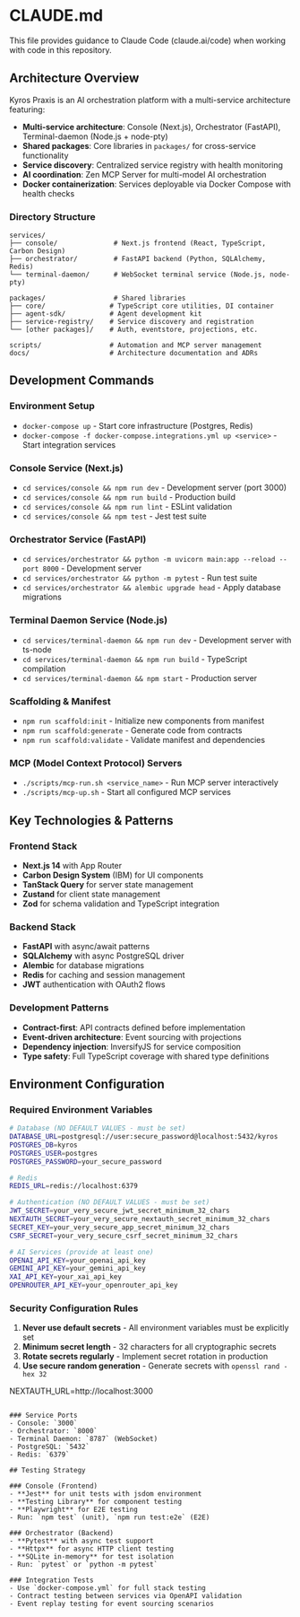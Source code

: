 # CLAUDE.md

This file provides guidance to Claude Code (claude.ai/code) when working with code in this repository.

## Architecture Overview

Kyros Praxis is an AI orchestration platform with a multi-service architecture featuring:

- **Multi-service architecture**: Console (Next.js), Orchestrator (FastAPI), Terminal-daemon (Node.js + node-pty)
- **Shared packages**: Core libraries in `packages/` for cross-service functionality
- **Service discovery**: Centralized service registry with health monitoring
- **AI coordination**: Zen MCP Server for multi-model AI orchestration
- **Docker containerization**: Services deployable via Docker Compose with health checks

### Directory Structure
```
services/
├── console/              # Next.js frontend (React, TypeScript, Carbon Design)
├── orchestrator/         # FastAPI backend (Python, SQLAlchemy, Redis)
└── terminal-daemon/      # WebSocket terminal service (Node.js, node-pty)

packages/                 # Shared libraries
├── core/                # TypeScript core utilities, DI container
├── agent-sdk/           # Agent development kit
├── service-registry/    # Service discovery and registration
└── [other packages]/    # Auth, eventstore, projections, etc.

scripts/                 # Automation and MCP server management
docs/                    # Architecture documentation and ADRs
```

## Development Commands

### Environment Setup
- `docker-compose up` - Start core infrastructure (Postgres, Redis)
- `docker-compose -f docker-compose.integrations.yml up <service>` - Start integration services

### Console Service (Next.js)
- `cd services/console && npm run dev` - Development server (port 3000)
- `cd services/console && npm run build` - Production build
- `cd services/console && npm run lint` - ESLint validation
- `cd services/console && npm test` - Jest test suite

### Orchestrator Service (FastAPI)
- `cd services/orchestrator && python -m uvicorn main:app --reload --port 8000` - Development server
- `cd services/orchestrator && python -m pytest` - Run test suite
- `cd services/orchestrator && alembic upgrade head` - Apply database migrations

### Terminal Daemon Service (Node.js)
- `cd services/terminal-daemon && npm run dev` - Development server with ts-node
- `cd services/terminal-daemon && npm run build` - TypeScript compilation
- `cd services/terminal-daemon && npm start` - Production server

### Scaffolding & Manifest
- `npm run scaffold:init` - Initialize new components from manifest
- `npm run scaffold:generate` - Generate code from contracts
- `npm run scaffold:validate` - Validate manifest and dependencies

### MCP (Model Context Protocol) Servers
- `./scripts/mcp-run.sh <service_name>` - Run MCP server interactively
- `./scripts/mcp-up.sh` - Start all configured MCP services

## Key Technologies & Patterns

### Frontend Stack
- **Next.js 14** with App Router
- **Carbon Design System** (IBM) for UI components
- **TanStack Query** for server state management
- **Zustand** for client state management
- **Zod** for schema validation and TypeScript integration

### Backend Stack
- **FastAPI** with async/await patterns
- **SQLAlchemy** with async PostgreSQL driver
- **Alembic** for database migrations
- **Redis** for caching and session management
- **JWT** authentication with OAuth2 flows

### Development Patterns
- **Contract-first**: API contracts defined before implementation
- **Event-driven architecture**: Event sourcing with projections
- **Dependency injection**: InversifyJS for service composition
- **Type safety**: Full TypeScript coverage with shared type definitions

## Environment Configuration

### Required Environment Variables
```bash
# Database (NO DEFAULT VALUES - must be set)
DATABASE_URL=postgresql://user:secure_password@localhost:5432/kyros
POSTGRES_DB=kyros
POSTGRES_USER=postgres
POSTGRES_PASSWORD=your_secure_password

# Redis
REDIS_URL=redis://localhost:6379

# Authentication (NO DEFAULT VALUES - must be set)
JWT_SECRET=your_very_secure_jwt_secret_minimum_32_chars
NEXTAUTH_SECRET=your_very_secure_nextauth_secret_minimum_32_chars
SECRET_KEY=your_very_secure_app_secret_minimum_32_chars
CSRF_SECRET=your_very_secure_csrf_secret_minimum_32_chars

# AI Services (provide at least one)
OPENAI_API_KEY=your_openai_api_key
GEMINI_API_KEY=your_gemini_api_key
XAI_API_KEY=your_xai_api_key
OPENROUTER_API_KEY=your_openrouter_api_key
```

### Security Configuration Rules
1. **Never use default secrets** - All environment variables must be explicitly set
2. **Minimum secret length** - 32 characters for all cryptographic secrets
3. **Rotate secrets regularly** - Implement secret rotation in production
4. **Use secure random generation** - Generate secrets with `openssl rand -hex 32`

NEXTAUTH_URL=http://localhost:3000
```

### Service Ports
- Console: `3000`
- Orchestrator: `8000`
- Terminal Daemon: `8787` (WebSocket)
- PostgreSQL: `5432`
- Redis: `6379`

## Testing Strategy

### Console (Frontend)
- **Jest** for unit tests with jsdom environment
- **Testing Library** for component testing
- **Playwright** for E2E testing
- Run: `npm test` (unit), `npm run test:e2e` (E2E)

### Orchestrator (Backend)
- **Pytest** with async test support
- **Httpx** for async HTTP client testing
- **SQLite in-memory** for test isolation
- Run: `pytest` or `python -m pytest`

### Integration Tests
- Use `docker-compose.yml` for full stack testing
- Contract testing between services via OpenAPI validation
- Event replay testing for event sourcing scenarios
